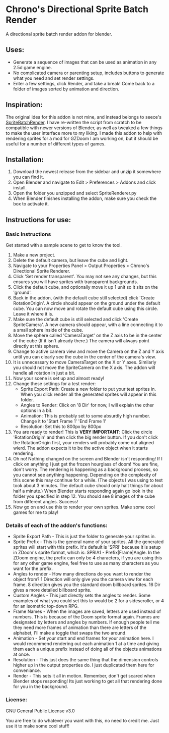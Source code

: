 # Chrono's Directional Sprite Batch Render
 A directional sprite batch render addon for blender.
 
## Uses:
 * Generate a sequence of images that can be used as animation in any 2.5d game engine.
 * No complicated camera or parenting setup, includes buttons to generate what you need and set render settings.
 * Enter a few settings, click Render, and take a break! Come back to a folder of images sorted by animation and direction.

## Inspiration:
 The original idea for this addon is not mine, and instead belongs to seece's [SpriteBatchRender](https://github.com/seece/SpriteBatchRender).
 I have re-written the script from scratch to be compatible with newer versions of Blender, as well as tweaked a few things to make the user interface more to my liking. I made this addon to help with rendering sprites for a mod for GZDoom I am working on, but it should be useful for a number of different types of games.

## Installation:
 1) Download the newest release from the sidebar and unzip it somewhere you can find it.
 2) Open Blender and navigate to Edit > Preferences > Addons and click install.
 3) Open the folder you unzipped and select SpriteRenderer.py
 4) When Blender finishes installing the addon, make sure you check the box to activate it.

## Instructions for use:

 ### Basic Instructions
 Get started with a sample scene to get to know the tool.
 1) Make a new project.
 2) Delete the default camera, but leave the cube and light.
 3) Navigate to your Properties Panel > Output Properties > Chrono's Directional Sprite Renderer.
 4) Click 'Set render transparent'. You may not see any changes, but this ensures you will have sprites with transparent backgrounds.
 5) Click the default cube, and optionally move it up 1 unit so it sits on the 'ground'.
 6) Back in the addon, (with the default cube still selected) click 'Create RotationOrigin'. A circle should appear on the ground under the default cube. You can now move and rotate the default cube using this circle. Leave it where it is.
 7) Make sure the default cube is still selected and click 'Create SpriteCamera'. A new camera should appear, with a line connecting it to a small sphere inside of the cube.
 8) Move the sphere called 'CameraTarget' on the Z axis to be in the center of the cube (If it isn't already there.) The camera will always point directly at this sphere.
 9) Change to active camera view and move the Camera on the Z and Y axis until you can clearly see the cube in the center of the camera's view.
 10) It is unnecessary to move CameraTarget on the X or Y axes. Similarly you should not move the SpriteCamera on the X axis. The addon will handle all rotation in just a bit.
 11) Now your scene is set up and almost ready!
 12) Change these settings for a test render:
     * Sprite Export Path: Create a new folder to put your test sprites in. When you click render all the generated sprites will appear in this folder.
     * Angles to Render: Click on '8 Dir' for now, I will explain the other options in a bit.
     * Animation: This is probably set to some absurdly high number. Change it to 'Start Frame 1' 'End Frame 1'
     * Resolution: Set this to 800px by 800px
 13) You are ready to render! This is **VERY IMPORTANT**: Click the circle 'RotationOrigin' and then click the big render button. If you don't click the RotationOrigin first, your renders will probably come out aligned wierd. The addon expects it to be the active object when it starts rendering.
 14) Oh no! Nothing changed on the screen and Blender isn't responding! If I click on anything I just get the frozen hourglass of doom! 
 You are fine, don't worry. The rendering is happening as a background process, so you cannot see anything happening. Depending on the complexity of this scene this may continue for a while. (The objects I was using to test took about 3 minutes. The default cube should only halt things for about half a minute.) When Blender starts responding again go look in the folder you specified in step 12. You should see 8 images of the cube from different angles. Success!
 15) Now go on and use this to render your own sprites. Make some cool games for me to play!

### Details of each of the addon's functions:
* Sprite Export Path - This is just the folder to generate your sprites in.
* Sprite Prefix - This is the general name of your sprites. All the generated sprites will start with this prefix. It's default is 'SPRI' because it is setup in ZDoom's sprite format, which is: SPRIA1 - Prefix|Frame|Angle. In the ZDoom engine, the prefix can only be 4 characters, if you are using this for any other game engine, feel free to use as many characters as you want for the prefix.
* Angles to render - How many directions do you want to render the object from? 1 Direction will only give you the camera view for each frame. 8 direction gives you the standard doom billboard sprites. 16 Dir gives a more detailed billboard sprite.
* Custom Angles - This just directly sets the angles to render. Some examples of what you could set this to would be 2 for a sidescroller, or 4 for an isometric top-down RPG.
* Frame Names - When the images are saved, letters are used instead of numbers. This is because of the Doom sprite format again. Frames are designated by letters and angles by numbers. If enough people tell me they need more frames of animation than there are letters of the alphabet, I'll make a toggle that swaps the two around.
* Animation - Set your start and end frames for your animation here. I would recommend rendering out each animation 1 at a time and giving them each a unique prefix instead of doing all of the objects animations at once.
* Resolution - This just does the same thing that the dimension controls higher up in the output properties do. I just duplicated them here for conveniance.
* Render - This sets it all in motion. Remember, don't get scared when Blender stops responding! Its just working to get all that rendering done for you in the background.

### License:
GNU General Public License v3.0

You are free to do whatever you want with this, no need to credit me. Just use it to make some cool stuff!
